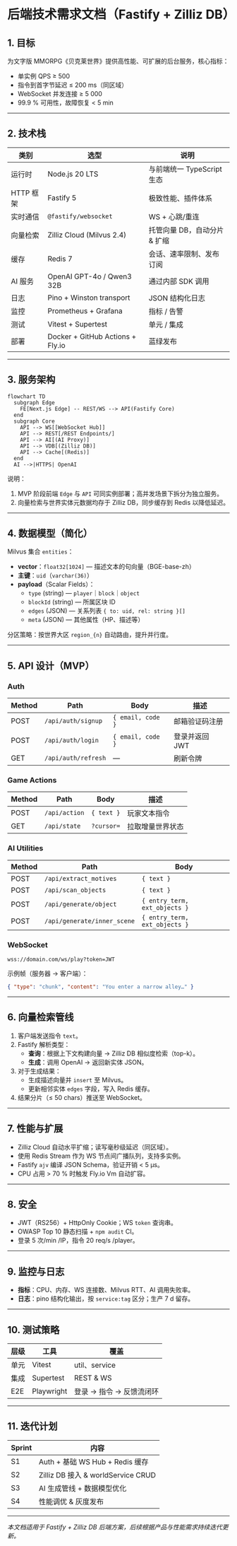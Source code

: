 # 后端技术需求文档（Fastify + Zilliz DB）

## 1. 目标

为文字版 MMORPG《贝克莱世界》提供高性能、可扩展的后台服务，核心指标：

- 单实例 QPS ≥ 500
- 指令到首字节延迟 ≤ 200 ms（同区域）
- WebSocket 并发连接 ≥ 5 000
- 99.9 % 可用性，故障恢复 < 5 min

---

## 2. 技术栈

| 类别      | 选型                             | 说明                         |
| --------- | -------------------------------- | ---------------------------- |
| 运行时    | Node.js 20 LTS                   | 与前端统一 TypeScript 生态   |
| HTTP 框架 | Fastify 5                        | 极致性能、插件体系           |
| 实时通信  | `@fastify/websocket`             | WS + 心跳/重连               |
| 向量检索  | Zilliz Cloud (Milvus 2.4)        | 托管向量 DB，自动分片 & 扩缩 |
| 缓存      | Redis 7                          | 会话、速率限制、发布订阅     |
| AI 服务   | OpenAI GPT-4o / Qwen3 32B        | 通过内部 SDK 调用            |
| 日志      | Pino + Winston transport         | JSON 结构化日志              |
| 监控      | Prometheus + Grafana             | 指标 / 告警                  |
| 测试      | Vitest + Supertest               | 单元 / 集成                  |
| 部署      | Docker + GitHub Actions + Fly.io | 蓝绿发布                     |

---

## 3. 服务架构

```mermaid
flowchart TD
  subgraph Edge
    FE[Next.js Edge] -- REST/WS --> API(Fastify Core)
  end
  subgraph Core
    API --> WS[[WebSocket Hub]]
    API --> REST[/REST Endpoints/]
    API --> AI[(AI Proxy)]
    API --> VDB[(Zilliz DB)]
    API --> Cache[(Redis)]
  end
  AI -->|HTTPS| OpenAI
```

说明：

1. MVP 阶段前端 `Edge` 与 `API` 可同实例部署；高并发场景下拆分为独立服务。
2. 向量检索与世界实体元数据均存于 Zilliz DB，同步缓存到 Redis 以降低延迟。

---

## 4. 数据模型（简化）

Milvus 集合 `entities`：

- **vector**：`float32[1024]` — 描述文本的句向量（BGE-base-zh）
- **主键**：`uid`（`varchar(36)`）
- **payload**（Scalar Fields）：
  - `type` (string) — `player`｜`block`｜`object`
  - `blockId` (string) — 所属区块 ID
  - `edges` (JSON) — 关系列表 `{ to: uid, rel: string }[]`
  - `meta` (JSON) — 其他属性（HP、描述等）

分区策略：按世界大区 `region_{n}` 自动路由，提升并行度。

---

## 5. API 设计（MVP）

### Auth

| Method | Path                | Body              | 描述           |
| ------ | ------------------- | ----------------- | -------------- |
| POST   | `/api/auth/signup`  | `{ email, code }` | 邮箱验证码注册 |
| POST   | `/api/auth/login`   | `{ email, code }` | 登录并返回 JWT |
| GET    | `/api/auth/refresh` | —                 | 刷新令牌       |

### Game Actions

| Method | Path          | Body       | 描述             |
| ------ | ------------- | ---------- | ---------------- |
| POST   | `/api/action` | `{ text }` | 玩家文本指令     |
| GET    | `/api/state`  | `?cursor=` | 拉取增量世界状态 |

### AI Utilities

| Method | Path                        | Body                          |
| ------ | --------------------------- | ----------------------------- |
| POST   | `/api/extract_motives`      | `{ text }`                    |
| POST   | `/api/scan_objects`         | `{ text }`                    |
| POST   | `/api/generate/object`      | `{ entry_term, ext_objects }` |
| POST   | `/api/generate/inner_scene` | `{ entry_term, ext_objects }` |

### WebSocket

`wss://domain.com/ws/play?token=JWT`

示例帧（服务器 → 客户端）：

```json
{ "type": "chunk", "content": "You enter a narrow alley…" }
```

---

## 6. 向量检索管线

1. 客户端发送指令 `text`。
2. Fastify 解析类型：
   - **查询**：根据上下文构建向量 → Zilliz DB 相似度检索（top-k）。
   - **生成**：调用 OpenAI → 返回新实体 JSON。
3. 对于生成结果：
   - 生成描述向量并 `insert` 至 Milvus。
   - 更新相邻实体 `edges` 字段，写入 Redis 缓存。
4. 结果分片（≤ 50 chars）推送至 WebSocket。

---

## 7. 性能与扩展

- Zilliz Cloud 自动水平扩缩；读写毫秒级延迟（同区域）。
- 使用 Redis Stream 作为 WS 节点间广播队列，支持多实例。
- Fastify `ajv` 编译 JSON Schema，验证开销 < 5 µs。
- CPU 占用 > 70 % 时触发 Fly.io Vm 自动扩容。

---

## 8. 安全

- JWT（RS256）+ HttpOnly Cookie；WS `token` 查询串。
- OWASP Top 10 静态扫描 + `npm audit` CI。
- 登录 5 次/min /IP，指令 20 req/s /player。

---

## 9. 监控与日志

- **指标**：CPU、内存、WS 连接数、Milvus RTT、AI 调用失败率。
- **日志**：pino 结构化输出，按 `service:tag` 区分；生产 7 d 留存。

---

## 10. 测试策略

| 层级 | 工具       | 覆盖                     |
| ---- | ---------- | ------------------------ |
| 单元 | Vitest     | util、service            |
| 集成 | Supertest  | REST & WS                |
| E2E  | Playwright | 登录 → 指令 → 反馈流闭环 |

---

## 11. 迭代计划

| Sprint | 内容                               |
| ------ | ---------------------------------- |
| S1     | Auth + 基础 WS Hub + Redis 缓存    |
| S2     | Zilliz DB 接入 & worldService CRUD |
| S3     | AI 生成管线 + 数据模型优化         |
| S4     | 性能调优 & 灰度发布                |

---

_本文档适用于 Fastify + Zilliz DB 后端方案，后续根据产品与性能需求持续迭代更新。_
